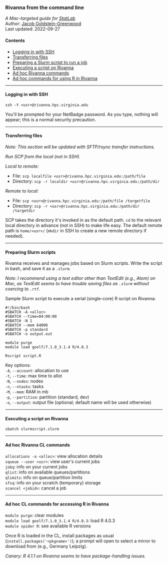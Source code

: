 ### Rivanna from the command line
_A Mac-targeted guide for [StatLab](https://data.library.virginia.edu/statlab/)_  
Author: [Jacob Goldstein-Greenwood](https://github.com/jacob-gg)  
Last updated: 2022-09-27  

#### Contents
- [Logging in with SSH](#logging-in-with-ssh)  
- [Transferring files](#transferring-files)  
- [Preparing a Slurm script to run a job](#preparing-slurm-scripts)  
- [Executing a script on Rivanna](#executing-a-script-on-rivanna)  
- [Ad hoc Rivanna commands](#ad-hoc-rivanna-cl-commands)  
- [Ad hoc commands for using R in Rivanna](#ad-hoc-cl-commands-for-accessing-r-in-rivanna)  

---
#### Logging in with SSH

`ssh -Y <usr>@rivanna.hpc.virginia.edu`

You'll be prompted for your NetBadge password. As you type, nothing will appear; this is a normal security precaution.

---
#### Transferring files

_Note: This section will be updated with SFTP/rsync transfer instructions._

_Run SCP from the local (not in SSH)._  

_Local to remote:_  
- File: `scp localfile <usr>@rivanna.hpc.virginia.edu:/path/file`  
- Directory: `scp -r localdir <usr>@rivanna.hpc.virginia.edu:/path/dir`

_Remote to local:_  
- File: `scp <usr>@rivanna.hpc.virginia.edu:/path/file /targetfile`  
- Directory: `scp -r <usr>@rivanna.hpc.virginia.edu:/path/dir /targetdir`

SCP takes the directory it's invoked in as the default path. `cd` to the relevant local directory in advance (not in SSH) to make life easy. The default remote path is `home/<usr>/` (`mkdir` in SSH to create a new remote directory if needed).

---
#### Preparing Slurm scripts

Rivanna receives and manages jobs based on Slurm scripts. Write the script in bash, and save it as a `.slurm`.

_Note: I recommend using a text editor other than TextEdit (e.g., Atom) on Mac, as TextEdit seems to have trouble saving files as `.slurm` without coercing to `.rtf`._

Sample Slurm script to execute a serial (single-core) R script on Rivanna:
```
#!/bin/bash
#SBATCH -A <alloc>
#SBATCH --time=04:00:00
#SBATCH -N 1
#SBATCH --mem 64000
#SBATCH -p standard
#SBATCH -o output.out

module purge
module load goolf/7.1.0_3.1.4 R/4.0.3

Rscript script.R
```

Key options:  
`-A`, `--account`: allocation to use  
`-t`, `--time`: max time to allot  
`-N`, `--nodes`: nodes  
`-n`, `--ntasks`: tasks  
`-M`, `--mem`: RAM in mb  
`-p`, `--partition`: partition (standard, dev)  
`-o`, `--output`: output file (optional; default name will be used otherwise)

---
#### Executing a script on Rivanna

`sbatch slurmscript.slurm`

---
#### Ad hoc Rivanna CL commands

`allocations -a <alloc>`: view allocation details  
`squeue --user <usr>`: view user's current jobs  
`jobq`: info on your current jobs  
`qlist`: info on available queues/partitions  
`qlimits`: info on queue/partition limits  
`sfsq`: info on your scratch (temporary) storage  
`scancel <jobid>`: cancel a job  

---
#### Ad hoc CL commands for accessing R in Rivanna

`module purge`: clear modules  
`module load goolf/7.1.0_3.1.4 R/4.0.3`: load R 4.0.3  
`module spider R`: see available R versions  

Once R is loaded in the CL, install packages as usual (`install.packages('<pkgname>')`); a prompt will open to select a mirror to download from (e.g., Germany Leipzig).

_Canary: R 4.1.1 on Rivanna seems to have package-handling issues._
